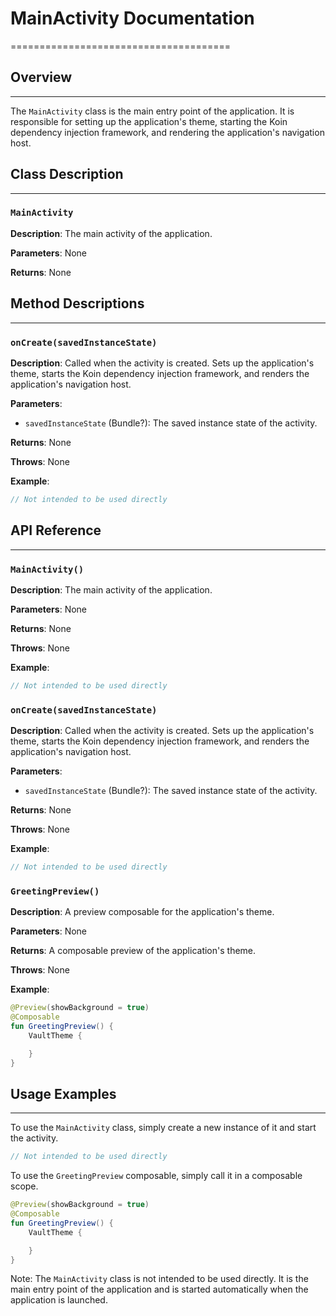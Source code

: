 # MainActivity Documentation
======================================

## Overview
------------

The `MainActivity` class is the main entry point of the application. It is responsible for setting up the application's theme, starting the Koin dependency injection framework, and rendering the application's navigation host.

## Class Description
-------------------

### `MainActivity`

**Description**: The main activity of the application.

**Parameters**: None

**Returns**: None

## Method Descriptions
----------------------

### `onCreate(savedInstanceState)`

**Description**: Called when the activity is created. Sets up the application's theme, starts the Koin dependency injection framework, and renders the application's navigation host.

**Parameters**:
- `savedInstanceState` (Bundle?): The saved instance state of the activity.

**Returns**: None

**Throws**: None

**Example**:
```kotlin
// Not intended to be used directly
```

## API Reference
-----------------

### `MainActivity()`

**Description**: The main activity of the application.

**Parameters**: None

**Returns**: None

**Throws**: None

**Example**:
```kotlin
// Not intended to be used directly
```

### `onCreate(savedInstanceState)`

**Description**: Called when the activity is created. Sets up the application's theme, starts the Koin dependency injection framework, and renders the application's navigation host.

**Parameters**:
- `savedInstanceState` (Bundle?): The saved instance state of the activity.

**Returns**: None

**Throws**: None

**Example**:
```kotlin
// Not intended to be used directly
```

### `GreetingPreview()`

**Description**: A preview composable for the application's theme.

**Parameters**: None

**Returns**: A composable preview of the application's theme.

**Throws**: None

**Example**:
```kotlin
@Preview(showBackground = true)
@Composable
fun GreetingPreview() {
    VaultTheme {

    }
}
```

## Usage Examples
------------------

To use the `MainActivity` class, simply create a new instance of it and start the activity.

```kotlin
// Not intended to be used directly
```

To use the `GreetingPreview` composable, simply call it in a composable scope.

```kotlin
@Preview(showBackground = true)
@Composable
fun GreetingPreview() {
    VaultTheme {

    }
}
```

Note: The `MainActivity` class is not intended to be used directly. It is the main entry point of the application and is started automatically when the application is launched.